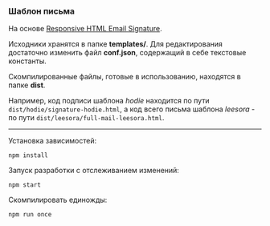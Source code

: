 ### Шаблон письма

На основе [Responsive HTML Email Signature](https://github.com/danmindru/responsive-html-email-signature).

Исходники хранятся в папке **templates/**.
Для редактирования достаточно изменить файл **conf.json**, содержащий в себе текстовые константы.

Скомпилированные файлы, готовые в использованию, находятся в папке **dist**.

Например, код подписи шаблона _hodie_ находится по пути `dist/hodie/signature-hodie.html`, а код всего письма шаблона _leesora_ - по пути `dist/leesora/full-mail-leesora.html`.

---

Установка зависимостей:

```
npm install
```

Запуск разработки с отслеживанием изменений:

```
npm start
```

Скомпилировать единожды:

```
npm run once
```
